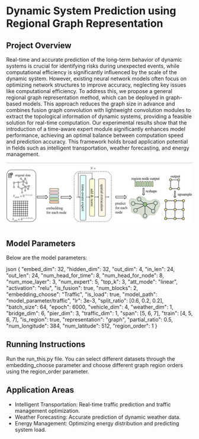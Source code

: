 # Dynamic System Prediction using Regional Graph Representation

## Project Overview

Real-time and accurate prediction of the long-term behavior of dynamic systems is crucial for identifying risks during unexpected events, while computational efficiency is significantly influenced by the scale of the dynamic system. However, existing neural network models often focus on optimizing network structures to improve accuracy, neglecting key issues like computational efficiency. To address this, we propose a general regional graph representation method, which can be deployed in graph-based models. This approach reduces the graph size in advance and combines fusion graph convolution with lightweight convolution modules to extract the topological information of dynamic systems, providing a feasible solution for real-time computation. Our experimental results show that the introduction of a time-aware expert module significantly enhances model performance, achieving an optimal balance between computation speed and prediction accuracy. This framework holds broad application potential in fields such as intelligent transportation, weather forecasting, and energy management.

![Diagram](figs/architecture.png) <!-- Insert your image path here -->

## Model Parameters

Below are the model parameters:

json
{
  "embed_dim": 32,
  "hidden_dim": 32,
  "out_dim": 4,
  "in_len": 24,
  "out_len": 24,
  "num_head_for_time": 8,
  "num_head_for_node": 8,
  "num_moe_layer": 3,
  "num_expert": 5,
  "top_k": 3,
  "att_mode": "linear",
  "activation": "relu",
  "is_fusion": true,
  "num_blocks": 2,
  "embedding_choose": "Traffic",
  "is_load": true,
  "model_path": "model_parameter/traffic",
  "lr": 3e-3,
  "split_ratio": [0.6, 0.2, 0.2],
  "batch_size": 64,
  "epoch": 6000,
  "vehicle_dim": 4,
  "weather_dim": 1,
  "bridge_dim": 6,
  "pier_dim": 3,
  "traffic_dim": 1,
  "span": [5, 6, 7],
  "train": [4, 5, 6, 7],
  "is_region": true,
  "representation": "graph",
  "partial_ratio": 0.5,
  "num_longitude": 384,
  "num_latitude": 512,
  "region_order": 1
}

## Running Instructions
Run the run_this.py file. You can select different datasets through the embedding_choose parameter and choose different graph region orders using the region_order parameter.
## Application Areas
- Intelligent Transportation: Real-time traffic prediction and traffic management optimization.
- Weather Forecasting: Accurate prediction of dynamic weather data.
- Energy Management: Optimizing energy distribution and predicting system load.
